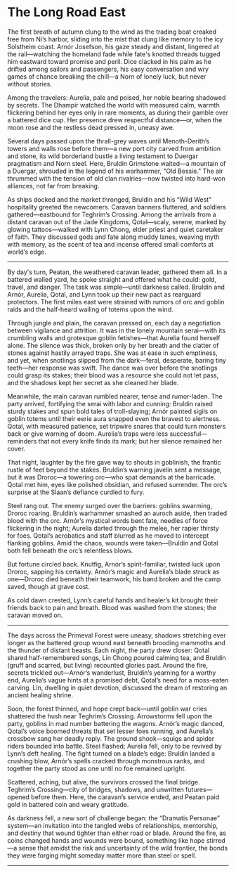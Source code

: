 # The Long Road East

The first breath of autumn clung to the wind as the trading boat creaked free from Ni’s harbor, sliding into the mist that clung like memory to the icy Solstheim coast. Arnór Josefson, his gaze steady and distant, lingered at the rail—watching the homeland fade while fate's knotted threads tugged him eastward toward promise and peril. Dice clacked in his palm as he drifted among sailors and passengers, his easy conversation and wry games of chance breaking the chill—a Norn of lonely luck, but never without stories.

Among the travelers: Aurelia, pale and poised, her noble bearing shadowed by secrets. The Dhampir watched the world with measured calm, warmth flickering behind her eyes only in rare moments, as during their gamble over a battered dice cup. Her presence drew respectful distance—or, when the moon rose and the restless dead pressed in, uneasy awe.

Several days passed upon the thrall-grey waves until Menoth-Derith’s towers and walls rose before them—a new port city carved from ambition and stone, its wild borderland bustle a living testament to Duergar pragmatism and Norn steel. Here, Bruldin Grimstone waited—a mountain of a Duergar, shrouded in the legend of his warhammer, "Old Bessie." The air thrummed with the tension of old clan rivalries—now twisted into hard-won alliances, not far from breaking.

As ships docked and the market thronged, Bruldin and his “Wild West” hospitality greeted the newcomers. Caravan banners fluttered, and soldiers gathered—eastbound for Teghrim’s Crossing. Among the arrivals from a distant caravan out of the Jade Kingdoms, Qotal—scaly, serene, marked by glowing tattoos—walked with Lynn Chong, elder priest and quiet caretaker of faith. They discussed gods and fate along muddy lanes, weaving myth with memory, as the scent of tea and incense offered small comforts at world’s edge.

***

By day's turn, Peatan, the weathered caravan leader, gathered them all. In a battered walled yard, he spoke straight and offered what he could: gold, travel, and danger. The task was simple—until darkness called. Bruldin and Arnór, Aurelia, Qotal, and Lynn took up their new pact as rearguard protectors. The first miles east were strained with rumors of orc and goblin raids and the half-heard wailing of totems upon the wind.

Through jungle and plain, the caravan pressed on, each day a negotiation between vigilance and attrition. It was in the lonely mountain serai—with its crumbling walls and grotesque goblin fetishes—that Aurelia found herself alone. The silence was thick, broken only by her breath and the clatter of stones against hastily arrayed traps. She was at ease in such emptiness, and yet, when snotlings slipped from the dark—feral, desperate, baring tiny teeth—her response was swift. The dance was over before the snotlings could grasp its stakes; their blood was a resource she could not let pass, and the shadows kept her secret as she cleaned her blade.

Meanwhile, the main caravan rumbled nearer, tense and rumor-laden. The party arrived, fortifying the serai with labor and cunning: Bruldin raised sturdy stakes and spun bold tales of troll-slaying; Arnór painted sigils on goblin totems until their eerie aura snapped even the bravest to alertness. Qotal, with measured patience, set tripwire snares that could turn monsters back or give warning of doom. Aurelia’s traps were less successful—reminders that not every knife finds its mark; but her silence remained her cover.

That night, laughter by the fire gave way to shouts in goblinish, the frantic rustle of feet beyond the stakes. Bruldin’s warning javelin sent a message, but it was Droroc—a towering orc—who spat demands at the barricade. Qotal met him, eyes like polished obsidian, and refused surrender. The orc’s surprise at the Slaan’s defiance curdled to fury.

Steel rang out. The enemy surged over the barriers: goblins swarming, Droroc roaring. Bruldin’s warhammer smashed an auroch aside, then traded blood with the orc. Arnór’s mystical words bent fate, needles of force flickering in the night; Aurelia darted through the melee, her rapier thirsty for foes. Qotal’s acrobatics and staff blurred as he moved to intercept flanking goblins. Amid the chaos, wounds were taken—Bruldin and Qotal both fell beneath the orc’s relentless blows.

But fortune circled back. Knutfig, Arnór’s spirit-familiar, twisted luck upon Droroc, sapping his certainty. Arnór’s magic and Aurelia’s blade struck as one—Droroc died beneath their teamwork, his band broken and the camp saved, though at grave cost.

As cold dawn crested, Lynn’s careful hands and healer’s kit brought their friends back to pain and breath. Blood was washed from the stones; the caravan moved on.

***

The days across the Primeval Forest were uneasy, shadows stretching ever longer as the battered group wound east beneath brooding mammoths and the thunder of distant beasts. Each night, the party drew closer: Qotal shared half-remembered songs, Lin Chong poured calming tea, and Bruldin (gruff and scarred, but living) recounted glories past. Around the fire, secrets trickled out—Arnór’s wanderlust, Bruldin’s yearning for a worthy end, Aurelia’s vague hints at a promised debt, Qotal’s need for a moss-eaten carving. Lin, dwelling in quiet devotion, discussed the dream of restoring an ancient healing shrine.

Soon, the forest thinned, and hope crept back—until goblin war cries shattered the hush near Teghrim’s Crossing. Arrowstorms fell upon the party, goblins in mad number battering the wagons. Arnór’s magic danced, Qotal’s voice boomed threats that set lesser foes running, and Aurelia’s crossbow sang her deadly reply. The ground shook—squigs and spider riders bounded into battle. Steel flashed; Aurelia fell, only to be revived by Lynn’s deft healing. The fight turned on a blade’s edge: Bruldin landed a crushing blow, Arnór’s spells cracked through monstrous ranks, and together the party stood as one until no foe remained upright.

Scattered, aching, but alive, the survivors crossed the final bridge. Teghrim’s Crossing—city of bridges, shadows, and unwritten futures—opened before them. Here, the caravan’s service ended, and Peatan paid gold in battered coin and weary gratitude.

As darkness fell, a new sort of challenge began: the “Dramatis Personae” system—an invitation into the tangled webs of relationships, mentorship, and destiny that wound tighter than either road or blade. Around the fire, as coins changed hands and wounds were bound, something like hope stirred—a sense that amidst the risk and uncertainty of the wild frontier, the bonds they were forging might someday matter more than steel or spell.

***